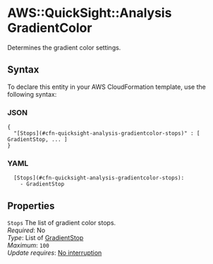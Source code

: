 # AWS::QuickSight::Analysis GradientColor<a name="aws-properties-quicksight-analysis-gradientcolor"></a>

Determines the gradient color settings\.

## Syntax<a name="aws-properties-quicksight-analysis-gradientcolor-syntax"></a>

To declare this entity in your AWS CloudFormation template, use the following syntax:

### JSON<a name="aws-properties-quicksight-analysis-gradientcolor-syntax.json"></a>

```
{
  "[Stops](#cfn-quicksight-analysis-gradientcolor-stops)" : [ GradientStop, ... ]
}
```

### YAML<a name="aws-properties-quicksight-analysis-gradientcolor-syntax.yaml"></a>

```
  [Stops](#cfn-quicksight-analysis-gradientcolor-stops): 
    - GradientStop
```

## Properties<a name="aws-properties-quicksight-analysis-gradientcolor-properties"></a>

`Stops`  <a name="cfn-quicksight-analysis-gradientcolor-stops"></a>
The list of gradient color stops\.  
*Required*: No  
*Type*: List of [GradientStop](aws-properties-quicksight-analysis-gradientstop.md)  
*Maximum*: `100`  
*Update requires*: [No interruption](https://docs.aws.amazon.com/AWSCloudFormation/latest/UserGuide/using-cfn-updating-stacks-update-behaviors.html#update-no-interrupt)